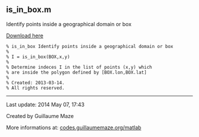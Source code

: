 ## is\_in\_box.m ##
Identify points inside a geographical domain or box

[Download here](http://guillaumemaze.googlecode.com/svn/trunk/matlab/codes/geophysic/is_in_box.m)

```
% is_in_box Identify points inside a geographical domain or box
%
% I = is_in_box(BOX,x,y)
% 
% Determine indeces I in the list of points (x,y) which
% are inside the polygon defined by [BOX.lon,BOX.lat]
%
% Created: 2013-03-14.
% All rights reserved.
```

---

Last update: 2014 May 07, 17:43

Created by Guillaume Maze

More informations at: [codes.guillaumemaze.org/matlab](http://codes.guillaumemaze.org/matlab)